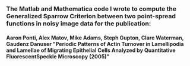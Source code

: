### The Matlab and Mathematica code I wrote to compute the Generalized Sparrow Criterion between two point-spread functions in noisy image data for the publication:

#### Aaron Ponti, Alex Matov, Mike Adams, Steph Gupton, Clare Waterman, Gaudenz Danuser "Periodic Patterns of Actin Turnover in Lamellipodia and Lamellae of Migrating Epithelial Cells Analyzed by Quantitative FluorescentSpeckle Microscopy (2005)"

